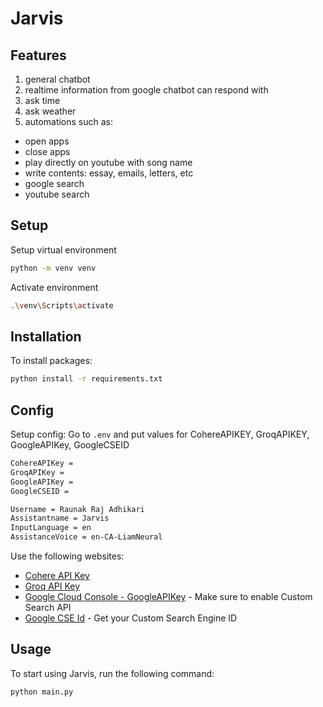 # Jarvis

## Features
1. general chatbot
2. realtime information from google chatbot can respond with
3. ask time
4. ask weather
5. automations such as:
- open apps
- close apps
- play directly on youtube with song name
- write contents: essay, emails, letters, etc
- google search
- youtube search

## Setup
Setup virtual environment
```bash
python -m venv venv
```

Activate environment
```bash
.\venv\Scripts\activate
```

## Installation
To install packages:
```bash
python install -r requirements.txt
```

## Config
Setup config: Go to `.env` and put values for CohereAPIKEY, GroqAPIKEY, GoogleAPIKey, GoogleCSEID

```bash
CohereAPIKey = 
GroqAPIKey = 
GoogleAPIKey = 
GoogleCSEID = 

Username = Raunak Raj Adhikari
Assistantname = Jarvis
InputLanguage = en
AssistanceVoice = en-CA-LiamNeural
```

Use the following websites:
- [Cohere API Key](https://dashboard.cohere.com/api-keys)
- [Groq API Key](https://console.groq.com/keys)
- [Google Cloud Console - GoogleAPIKey](https://cloud.google.com/) - Make sure to enable Custom Search API 
- [Google CSE Id](https://programmablesearchengine.google.com/) - Get your Custom Search Engine ID

## Usage
To start using Jarvis, run the following command:
```bash
python main.py
```
